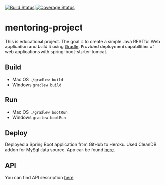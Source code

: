 [![Build Status](https://travis-ci.org/ivanovaolya/mentoring-project.svg?branch=master)](https://travis-ci.org/ivanovaolya/mentoring-project)
[![Coverage Status](https://coveralls.io/repos/github/ivanovaolya/mentoring-project/badge.svg?branch=master)](https://coveralls.io/github/ivanovaolya/mentoring-project?branch=master)
# mentoring-project
This is educational project.
The goal is to create a simple Java RESTful Web application and build it using [Gradle](https://gradle.org/).
Provided deployment capabilities of web applications with spring-boot-starter-tomcat.
## Build
* Mac OS ```./gradlew build```
* Windows ```gradlew build ```
## Run
* Mac OS ```./gradlew bootRun```
* Windows ```gradlew bootRun ```
## Deploy
Deployed a Spring Boot application from GitHub to Heroku.
Used CleanDB addon for MySql data source.
App can be found [here](https://mentoring-project-deployment.herokuapp.com/).
## API
You can find API description [here](https://docs.google.com/document/d/1dKUM0iGB4FFoUVxq_iyX7xAUwxa3ZV9clEnSQX88zaw/edit?usp=sharing)
